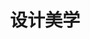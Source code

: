 ---
pageName: examination
title: 设计美学
period: 2018年10月
courseID: "04026"
description: 注意事项：<br />1. 本试卷分为两部分，第一部分为选择题，第二部分为非选择题。<br />2. 应考者必须按试题顺序在答题卡指定位置上作答，答在试卷上无效。<br />3. 涂写部分、画图部分必须使用2B铅笔，书写部分必须使用黑色字迹签字笔。
sections:
  - title: 选择题
    topics: 
      - title: 单项选择题：本大题共20小题，每小题1分，共20分。在每小题列出的备选项中只有一项是最符合题目要求的，请将其选出。
        quetions: 
          - title: 
            type: radio
            options:
              - answer: 
                isTrue: false
              - answer: 
                isTrue: false
              - answer: 
                isTrue: false
              - answer: 
                isTrue: false
          - title: 
            type: radio
            options:
              - answer: 
                isTrue: false
              - answer: 
                isTrue: false
              - answer:  
                isTrue: false
              - answer:  
                isTrue: false
          - title: 
            type: radio
            options:
              - answer: 
                isTrue: false
              - answer: 
                isTrue: false
              - answer: 
                isTrue: false
              - answer: 
                isTrue: false
          - title: 
            type: radio
            options:
              - answer: 
                isTrue: false
              - answer: 
                isTrue: false
              - answer: 
                isTrue: false
              - answer: 
                isTrue: false
          - title: 
            type: radio
            options:
              - answer: 
                isTrue: false
              - answer: 
                isTrue: false
              - answer: 
                isTrue: false
              - answer: 
                isTrue: false
          - title: 
            type: radio
            options:
              - answer: 
                isTrue: false
              - answer: 
                isTrue: false
              - answer: 
                isTrue: false
              - answer: 
                isTrue: false
          - title: 
            type: radio
            options:
              - answer: 
                isTrue: false
              - answer: 
                isTrue: false
              - answer: 
                isTrue: false
              - answer: 
                isTrue: false
          - title: 
            type: radio
            options:
              - answer: 
                isTrue: false
              - answer: 
                isTrue: false
              - answer: 
                isTrue: false
              - answer: 
                isTrue: false
          - title: 
            type: radio
            options:
              - answer: 
                isTrue: false
              - answer: 
                isTrue: false
              - answer: 
                isTrue: false
              - answer: 
                isTrue: false
          - title: 
            type: radio
            options:
              - answer: 
                isTrue: false
              - answer: 
                isTrue: false
              - answer: 
                isTrue: false
              - answer: 
                isTrue: false
          - title: 
            type: radio
            options:
              - answer: 
                isTrue: false
              - answer: 
                isTrue: false
              - answer: 
                isTrue: false
              - answer: 
                isTrue: false
          - title: 
            type: radio
            options:
              - answer: 
                isTrue: false
              - answer: 
                isTrue: false
              - answer: 
                isTrue: false
              - answer: 
                isTrue: false
          - title: 
            type: radio
            options:
              - answer: 
                isTrue: false
              - answer: 
                isTrue: false
              - answer: 
                isTrue: false
              - answer: 
                isTrue: false
          - title: 
            type: radio
            options:
              - answer: 
                isTrue: false
              - answer: 
                isTrue: false
              - answer: 
                isTrue: false
              - answer: 
                isTrue: false
          - title: 
            type: radio
            options:
              - answer: 
                isTrue: false
              - answer: 
                isTrue: false
              - answer: 
                isTrue: false
              - answer: 
                isTrue: false
          - title: 
            type: radio
            options:
              - answer: 
                isTrue: false
              - answer: 
                isTrue: false
              - answer: 
                isTrue: false
              - answer: 
                isTrue: false
          - title: 
            type: radio
            options:
              - answer: 
                isTrue: false
              - answer: 
                isTrue: false
              - answer: 
                isTrue: false
              - answer: 
                isTrue: false
          - title: 
            type: radio
            options:
              - answer: 
                isTrue: false
              - answer: 
                isTrue: false
              - answer: 
                isTrue: false
              - answer: 
                isTrue: false
          - title: 
            type: radio
            options:
              - answer: 
                isTrue: false
              - answer: 
                isTrue: false
              - answer: 
                isTrue: false
              - answer: 
                isTrue: false
          - title: 
            type: radio
            options:
              - answer: 
                isTrue: false
              - answer: 
                isTrue: false
              - answer: 
                isTrue: false
              - answer: 
                isTrue: false
  - title: 非选择题
    topics: 
      - title: 名词解释题：木大题共5小题，每小题4分，共20分。
        quetions: 
          - title: 
            type: textarea
            answer: 
          - title: 
            type: textarea
            answer: 
          - title: 
            type: textarea
            answer: 
          - title: 
            type: textarea
            answer: 
          - title: 
            type: textarea
            answer: 
      - title: 简答题：本大题共4小题，每小题5分，共20分。
        quetions: 
          - title: 
            type: textarea
            answer: 
          - title: 
            type: textarea
            answer: 
          - title: 
            type: textarea
            answer: 
          - title: 
            type: textarea
            answer: 
      - title: 案例分析题：本大题共2小题，每小题8分，共16分。
        quetions: 
          - title: 
            type: textarea
            answer: 
          - title: 
            type: textarea
            answer: 
      - title: 论述题：本大题共2小题，每小题12分，共24分。
        quetions: 
          - title: 
            type: textarea
            answer: 
          - title: 
            type: textarea
            answer: 
---